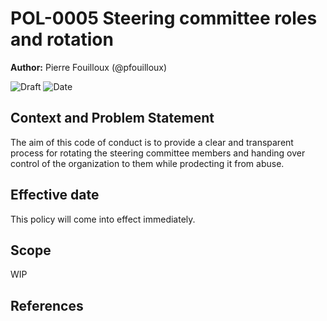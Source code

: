 # POL-0005 Steering committee roles and rotation

**Author:** Pierre Fouilloux (@pfouilloux)

![Draft](https://img.shields.io/badge/status-draft-beige)
![Date](https://img.shields.io/badge/Date-DD_MMM_YYYY-lightblue)

## Context and Problem Statement

The aim of this code of conduct is to provide a clear and transparent process for rotating the steering committee members and handing over control of the organization to them while prodecting it from abuse.

## Effective date

This policy will come into effect immediately.

## Scope

WIP

## References
